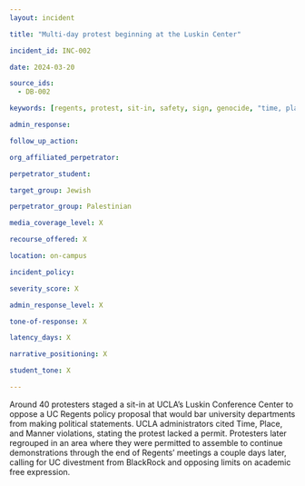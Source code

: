 ```yaml
---
layout: incident

title: "Multi-day protest beginning at the Luskin Center"

incident_id: INC-002

date: 2024-03-20

source_ids:
  - DB-002

keywords: [regents, protest, sit-in, safety, sign, genocide, "time, place, and manner", permit, rally]

admin_response:

follow_up_action:

org_affiliated_perpetrator:

perpetrator_student:

target_group: Jewish 

perpetrator_group: Palestinian 

media_coverage_level: X

recourse_offered: X

location: on-campus

incident_policy:

severity_score: X

admin_response_level: X

tone-of-response: X 

latency_days: X

narrative_positioning: X

student_tone: X 

---
```


Around 40 protesters staged a sit-in at UCLA’s Luskin Conference Center to oppose a UC Regents policy proposal that would bar university departments from making political statements. UCLA administrators cited Time, Place, and Manner violations, stating the protest lacked a permit. Protesters later regrouped in an area where they were permitted to assemble to continue demonstrations through the end of Regents’ meetings a couple days later, calling for UC divestment from BlackRock and opposing limits on academic free expression.

